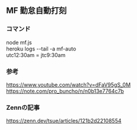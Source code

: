 ## MF 勤怠自動打刻

### コマンド
node mf.js  
heroku logs --tail -a mf-auto  
utc12:30am = jtc9:30am

### 参考
https://www.youtube.com/watch?v=dFaV95gS_0M  
https://note.com/pro_buncho/n/n0b13e7764c7b

### Zennの記事
https://zenn.dev/tsue/articles/121b2d22108554
